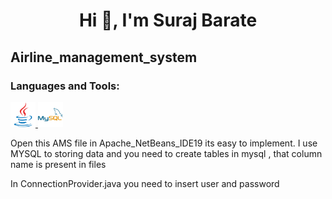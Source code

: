 

<h1 align="center">Hi 👋, I'm Suraj Barate</h1>
<h2>Airline_management_system</h2>

<p align="left">
</p>

<h3 align="left">Languages and Tools:</h3>
<p align="left"> <a href="https://www.java.com" target="_blank" rel="noreferrer"> <img src="https://raw.githubusercontent.com/devicons/devicon/master/icons/java/java-original.svg" alt="java" width="40" height="40" margin-right="30px"/> </a> <a href="https://www.mysql.com/" target="_blank" rel="noreferrer"> <img src="https://raw.githubusercontent.com/devicons/devicon/master/icons/mysql/mysql-original-wordmark.svg" alt="mysql" width="40" height="40"/> </a> </p>




Open this AMS file in Apache_NetBeans_IDE19 its easy to implement.
I use MYSQL to storing data and you need to create tables in mysql , that column name is present in files 

In ConnectionProvider.java you need to insert user and password 
